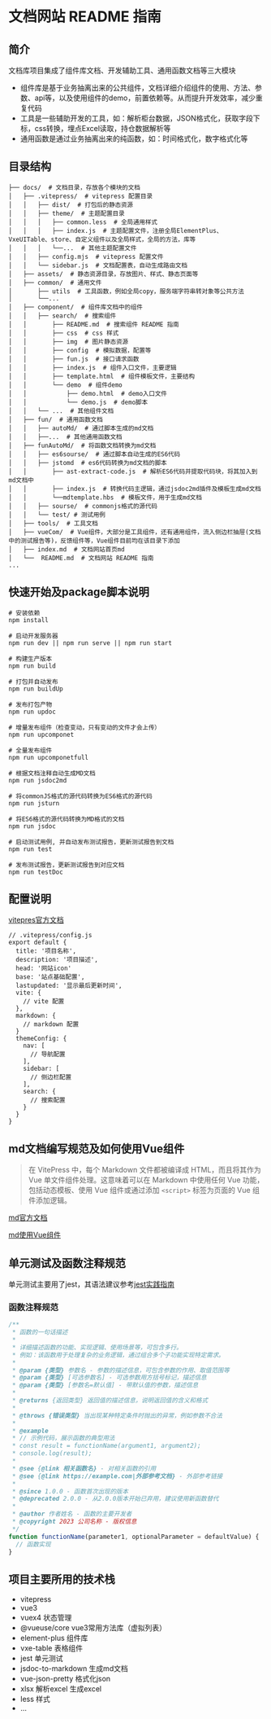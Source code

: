 # 文档网站 README 指南

## 简介
文档库项目集成了组件库文档、开发辅助工具、通用函数文档等三大模块
- 组件库是基于业务抽离出来的公共组件，文档详细介绍组件的使用、方法、参数、api等，以及使用组件的demo，前置依赖等。从而提升开发效率，减少重复代码
- 工具是一些辅助开发的工具，如：解析柜台数据，JSON格式化，获取字段下标，css转换，埋点Excel读取，持仓数据解析等
- 通用函数是通过业务抽离出来的纯函数，如：时间格式化，数字格式化等

## 目录结构
```
├── docs/  # 文档目录，存放各个模块的文档
│   ├── .vitepress/  # vitepress 配置目录
│   │   ├── dist/  # 打包后的静态资源
│   │   ├── theme/  # 主题配置目录
│   │   │   ├── common.less  # 全局通用样式
│   │   │   ├── index.js  # 主题配置文件，注册全局ElementPlus、VxeUITable、store、自定义组件以及全局样式，全局的方法，库等
│   │   │   └──...  # 其他主题配置文件
│   │   ├── config.mjs  # vitepress 配置文件
│   │   └── sidebar.js  # 文档配置表，自动生成路由文档
│   ├── assets/  # 静态资源目录，存放图片、样式、静态页面等
│   ├── common/  # 通用文件
│       ├── utils  # 工具函数，例如全局copy，服务端字符串转对象等公共方法 
│       └──...
│   ├── component/  # 组件库文档中的组件
│   │   ├── search/  # 搜索组件
│   │       ├── README.md  # 搜索组件 README 指南
│   │       ├── css  # css 样式
│   │       ├── img  # 图片静态资源
│   │       ├── config  # 模拟数据，配置等
│   │       ├── fun.js  # 接口请求函数
│   │       ├── index.js  # 组件入口文件，主要逻辑
│   │       ├── template.html  # 组件模板文件，主要结构
│   │       └── demo  # 组件demo
│   │           ├── demo.html  # demo入口文件
│   │           └── demo.js  # demo脚本
│   │   └── ...  # 其他组件文档
│   ├── fun/  # 通用函数文档
│   │   ├── autoMd/  # 通过脚本生成的md文档
│   │   ├──...  # 其他通用函数文档
│   ├── funAutoMd/  # 将函数文档转换为md文档
│   │   ├── es6sourse/  # 通过脚本自动生成的ES6代码
│   │   ├── jstomd  # es6代码转换为md文档的脚本
│   │       ├── ast-extract-code.js  # 解析ES6代码并提取代码块，将其加入到md文档中
│   │       ├── index.js  # 转换代码主逻辑，通过jsdoc2md插件及模板生成md文档
│   │       └──mdtemplate.hbs  # 模板文件，用于生成md文档
│   │   ├── sourse/  # commonjs格式的源代码
│   │   └── test/ # 测试用例
│   ├── tools/  # 工具文档
│   ├── vueCom/  # Vue组件，大部分是工具组件，还有通用组件，流入侧边栏抽屉(文档中的测试报告等)，反馈组件等，Vue组件目前均在该目录下添加
│   ├── index.md  # 文档网站首页md
│   └──  README.md  # 文档网站 README 指南
...

```

## 快速开始及package脚本说明
``` 
# 安装依赖
npm install

# 启动开发服务器
npm run dev || npm run serve || npm run start

# 构建生产版本
npm run build

# 打包并自动发布
npm run buildUp

# 发布打包产物
npm run updoc

# 增量发布组件（检查变动，只有变动的文件才会上传）
npm run upcomponet

# 全量发布组件
npm run upcomponetfull

# 根据文档注释自动生成MD文档
npm run jsdoc2md

# 将commonJS格式的源代码转换为ES6格式的源代码
npm run jsturn

# 将ES6格式的源代码转换为MD格式的文档
npm run jsdoc

# 启动测试用例, 并自动发布测试报告，更新测试报告到文档
npm run test

# 发布测试报告，更新测试报告到对应文档
npm run testDoc
```

## 配置说明
[vitepres官方文档](https://vitepress.dev/zh/)
```
// .vitepress/config.js
export default {
  title: '项目名称',
  description: '项目描述',
  head: '网站icon'
  base: '站点基础配置',
  lastupdated: '显示最后更新时间',
  vite: {
    // vite 配置
  },
  markdown: {
    // markdown 配置
  }
  themeConfig: {
    nav: [
      // 导航配置
    ],
    sidebar: [
      // 侧边栏配置
    ],
    search: {
      // 搜索配置
    }
  }
}
```

## md文档编写规范及如何使用Vue组件
> 在 VitePress 中，每个 Markdown 文件都被编译成 HTML，而且将其作为 Vue 单文件组件处理。这意味着可以在 Markdown 中使用任何 Vue 功能，包括动态模板、使用 Vue 组件或通过添加 `<script>` 标签为页面的 Vue 组件添加逻辑。

[md官方文档](https://markdown.com.cn/)

[md使用Vue组件](https://vitepress.dev/zh/guide/using-vue#templating)


## 单元测试及函数注释规范
单元测试主要用了jest，其语法建议参考[jest实践指南](https://github.yanhaixiang.com/jest-tutorial/)

### 函数注释规范
```js
/**
 * 函数的一句话描述
 * 
 * 详细描述函数的功能、实现逻辑、使用场景等，可包含多行。
 * 例如：该函数用于处理复杂的业务逻辑，通过组合多个子功能实现特定需求。
 * 
 * @param {类型} 参数名 - 参数的描述信息，可包含参数的作用、取值范围等
 * @param {类型} [可选参数名] - 可选参数用方括号标记，描述信息
 * @param {类型} [参数名=默认值] - 带默认值的参数，描述信息
 * 
 * @returns {返回类型} 返回值的描述信息，说明返回值的含义和格式
 * 
 * @throws {错误类型} 当出现某种特定条件时抛出的异常，例如参数不合法
 * 
 * @example
 * // 示例代码，展示函数的典型用法
 * const result = functionName(argument1, argument2);
 * console.log(result);
 * 
 * @see {@link 相关函数名} - 对相关函数的引用
 * @see {@link https://example.com|外部参考文档} - 外部参考链接
 * 
 * @since 1.0.0 - 函数首次出现的版本
 * @deprecated 2.0.0 - 从2.0.0版本开始已弃用，建议使用新函数替代
 * 
 * @author 作者姓名 - 函数的主要开发者
 * @copyright 2023 公司名称 - 版权信息
 */
function functionName(parameter1, optionalParameter = defaultValue) {
  // 函数实现
}
```

## 项目主要所用的技术栈
- vitepress 
- vue3
- vuex4 状态管理
- @vueuse/core vue3常用方法库（虚拟列表）
- element-plus 组件库
- vxe-table 表格组件
- jest 单元测试
- jsdoc-to-markdown 生成md文档
- vue-json-pretty 格式化json
- xlsx 解析excel 生成excel
- less 样式
- ...